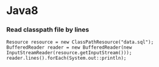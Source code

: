 Java8
=============

### Read classpath file by lines

```
Resource resource = new ClassPathResource("data.sql");
BufferedReader reader = new BufferedReader(new InputStreamReader(resource.getInputStream()));
reader.lines().forEach(System.out::println);
```
